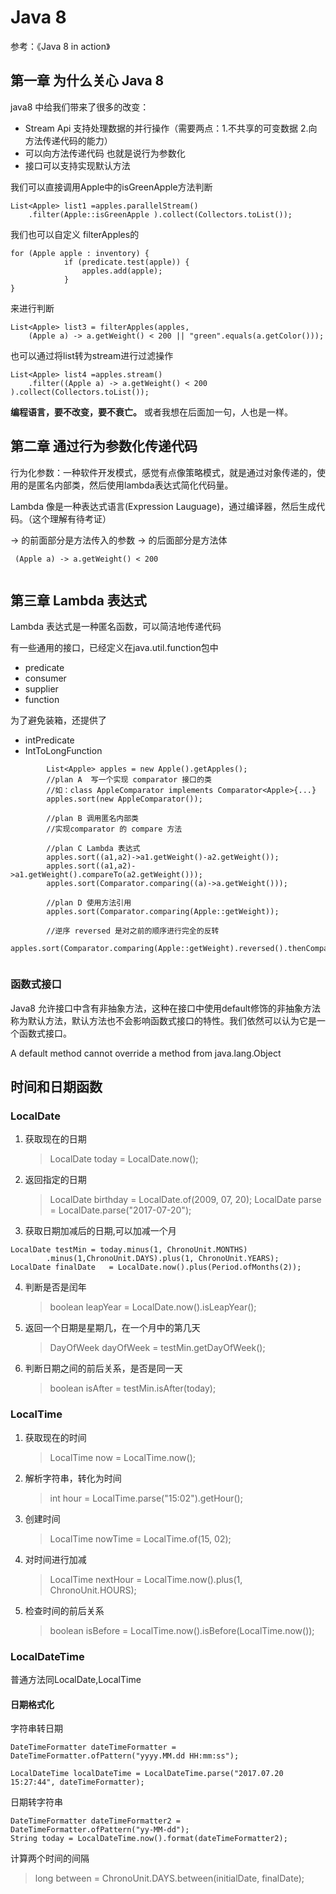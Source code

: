 # Java 8

参考：《Java 8 in action》

## 第一章 为什么关心 Java 8 

java8 中给我们带来了很多的改变：

- Stream Api 支持处理数据的并行操作（需要两点：1.不共享的可变数据 2.向方法传递代码的能力）
- 可以向方法传递代码  也就是说行为参数化
- 接口可以支持实现默认方法


我们可以直接调用Apple中的isGreenApple方法判断

```
List<Apple> list1 =apples.parallelStream()
	.filter(Apple::isGreenApple ).collect(Collectors.toList());

```

我们也可以自定义 filterApples的

``` 
for (Apple apple : inventory) {
			if (predicate.test(apple)) {
				apples.add(apple);
			}
}

``` 

来进行判断

```
List<Apple> list3 = filterApples(apples, 
	(Apple a) -> a.getWeight() < 200 || "green".equals(a.getColor()));

```

也可以通过将list转为stream进行过滤操作

```
List<Apple> list4 =apples.stream()
	.filter((Apple a) -> a.getWeight() < 200 ).collect(Collectors.toList());

```


**编程语言，要不改变，要不衰亡。** 或者我想在后面加一句，人也是一样。

## 第二章 通过行为参数化传递代码

行为化参数：一种软件开发模式，感觉有点像策略模式，就是通过对象传递的，使用的是匿名内部类，然后使用lambda表达式简化代码量。

Lambda 像是一种表达式语言(Expression Lauguage)，通过编译器，然后生成代码。（这个理解有待考证）

-> 的前面部分是方法传入的参数
-> 的后面部分是方法体

```
 (Apple a) -> a.getWeight() < 200 
 
```


## 第三章 Lambda 表达式

Lambda 表达式是一种匿名函数，可以简洁地传递代码

有一些通用的接口，已经定义在java.util.function包中

- predicate
- consumer
- supplier
- function

为了避免装箱，还提供了
- intPredicate
- IntToLongFunction

```
		List<Apple> apples = new Apple().getApples();
		//plan A  写一个实现 comparator 接口的类
		//如：class AppleComparator implements Comparator<Apple>{...}
		apples.sort(new AppleComparator());
		
		//plan B 调用匿名内部类
		//实现comparator 的 compare 方法
		
		//plan C Lambda 表达式
		apples.sort((a1,a2)->a1.getWeight()-a2.getWeight());
		apples.sort((a1,a2)->a1.getWeight().compareTo(a2.getWeight()));
		apples.sort(Comparator.comparing((a)->a.getWeight()));

		//plan D 使用方法引用
		apples.sort(Comparator.comparing(Apple::getWeight));

		//逆序 reversed 是对之前的顺序进行完全的反转
		apples.sort(Comparator.comparing(Apple::getWeight).reversed().thenComparing(Apple::getName));
		
```

### 函数式接口

Java8 允许接口中含有非抽象方法，这种在接口中使用default修饰的非抽象方法称为默认方法，默认方法也不会影响函数式接口的特性。我们依然可以认为它是一个函数式接口。

A default method cannot override a method from java.lang.Object 






## 时间和日期函数

### LocalDate 

1. 获取现在的日期
	> 	LocalDate today = LocalDate.now();

2. 返回指定的日期
	>  LocalDate birthday = LocalDate.of(2009, 07, 20);
	> LocalDate parse = LocalDate.parse("2017-07-20");


3. 获取日期加减后的日期,可以加减一个月

```
LocalDate testMin = today.minus(1, ChronoUnit.MONTHS)
		.minus(1,ChronoUnit.DAYS).plus(1, ChronoUnit.YEARS);
LocalDate finalDate   = LocalDate.now().plus(Period.ofMonths(2));

```

4. 判断是否是闰年
	>  boolean leapYear = LocalDate.now().isLeapYear();

5. 返回一个日期是星期几，在一个月中的第几天
	> 	DayOfWeek dayOfWeek = testMin.getDayOfWeek();


6. 判断日期之间的前后关系，是否是同一天
	>  boolean isAfter = testMin.isAfter(today);


### LocalTime

1. 获取现在的时间
	> LocalTime now = LocalTime.now();

2. 解析字符串，转化为时间
	> int hour = LocalTime.parse("15:02").getHour();


3. 创建时间
	>  LocalTime nowTime = LocalTime.of(15, 02);

4. 对时间进行加减
	> LocalTime nextHour = LocalTime.now().plus(1, ChronoUnit.HOURS);

5. 检查时间的前后关系
	> boolean isBefore = LocalTime.now().isBefore(LocalTime.now());


### LocalDateTime

普通方法同LocalDate,LocalTime

#### 日期格式化

字符串转日期

```
DateTimeFormatter dateTimeFormatter = DateTimeFormatter.ofPattern("yyyy.MM.dd HH:mm:ss");

LocalDateTime localDateTime = LocalDateTime.parse("2017.07.20 15:27:44", dateTimeFormatter);
```

日期转字符串

```
DateTimeFormatter dateTimeFormatter2 = DateTimeFormatter.ofPattern("yy-MM-dd");
String today = LocalDateTime.now().format(dateTimeFormatter2);

```


计算两个时间的间隔

> long between = ChronoUnit.DAYS.between(initialDate, finalDate);






















